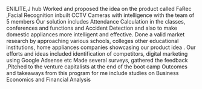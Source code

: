 ENILITE,J hub
Worked and proposed the idea on the product called FaRec ,Facial
Recognition inbuilt CCTV Cameras with intelligence with the team of 5
members
Our solution includes Attendance Calculation in the classes, conferences
and functions and Accident Detection and also to make domestic appliances
more intelligent and effective.
Done a valid market research by approaching various schools, colleges
other educational institutions, home appliances companies showcasing our
product idea .
Our efforts and ideas included identification of competitors, digital
marketing using Google Adsense etc
Made several surveys, gathered the feedback ,Pitched to the venture
capitalists at the end of the boot camp
Outcomes and takeaways from this program for me include studies on
Business Economics and Financial Analysis
